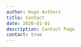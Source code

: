 ```yaml
---
author: Hugo Authors
title: Contact
date: 2020-01-01
description: Contact Page
contact: true
---
```

